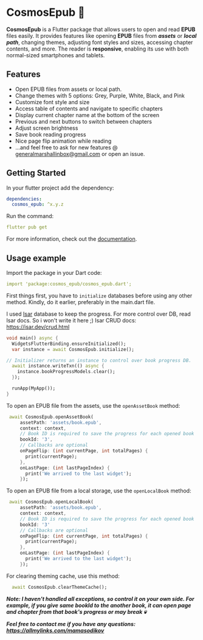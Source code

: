 # CosmosEpub 💫

**CosmosEpub** is a Flutter package that allows users to open and read **EPUB** files easily. It provides features like opening **EPUB** files from ***assets*** or ***local path***, changing themes, adjusting font styles and sizes, accessing chapter contents, and more.
The reader is **responsive**, enabling its use with both normal-sized smartphones and tablets.

## Features

- Open EPUB files from assets or local path.
- Change themes with 5 options: Grey, Purple, White, Black, and Pink
- Customize font style and size
- Access table of contents and navigate to specific chapters
- Display current chapter name at the bottom of the screen
- Previous and next buttons to switch between chapters
- Adjust screen brightness
- Save book reading progress
- Nice page flip animation while reading
- ...and feel free to ask for new features @ generalmarshallinbox@gmail.com or open an issue.

## Getting Started #

In your flutter project add the dependency:

   ```yaml
   dependencies:
     cosmos_epub: ^x.y.z
   ```  

Run the command:

   ```yaml
   flutter pub get
   ```    
For more information, check out the [documentation](https://flutter.dev/).

## Usage example
Import the package in your Dart code:

   ```yaml
   import 'package:cosmos_epub/cosmos_epub.dart';
   ```  
First things first, you have to `initialize` databases before using any other method. Kindly, do it earlier, preferably in the main.dart file.

I used [Isar](https://isar.dev/) database to keep the progress. For more control over DB, read Isar docs. So i won't write it here ;)
Isar CRUD docs: https://isar.dev/crud.html

```dart
void main() async {
  WidgetsFlutterBinding.ensureInitialized();
  var instance = await CosmosEpub.initialize();

// Initializer returns an instance to control over book progress DB.
  await instance.writeTxn(() async {
    instance.bookProgressModels.clear();
  });

  runApp(MyApp());
}
```

To open an EPUB file from the assets, use the `openAssetBook` method:

   ```dart
    await CosmosEpub.openAssetBook(
        assetPath: 'assets/book.epub',
        context: context,
        // Book ID is required to save the progress for each opened book
        bookId: '3',
        // Callbacks are optional
        onPageFlip: (int currentPage, int totalPages) {
          print(currentPage);
        },
        onLastPage: (int lastPageIndex) {
          print('We arrived to the last widget');
        });
   ```  
To open an EPUB file from a local storage, use the `openLocalBook` method:

   ```dart
    await CosmosEpub.openLocalBook(
        assetPath: 'assets/book.epub',
        context: context,
        // Book ID is required to save the progress for each opened book
        bookId: '3'
        // Callbacks are optional
        onPageFlip: (int currentPage, int totalPages) {
          print(currentPage);
        },
        onLastPage: (int lastPageIndex) {
          print('We arrived to the last widget');
        });
   ``` 

For clearing theming cache, use this method:

  ```dart
    await CosmosEpub.clearThemeCache();
  ```


***Note: I haven't handled all exceptions, so control it on your own side. For example, if you give same bookId to the another book, it can open page and chapter from that book's progress or may break 💀***

***Feel free to contact me if you have any questions: https://allmylinks.com/mamasodikov***